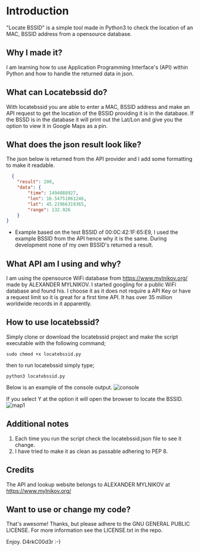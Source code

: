 # Introduction
"Locate BSSID" is a simple tool made in Python3 to check the location of an MAC, BSSID address from a opensource database.

## Why I made it?
I am learning how to use Application Programming Interface's (API) within Python and how to handle the returned data in json.

## What can Locatebssid do?
With locatebssid you are able to enter a MAC, BSSID address and make an API request to get the location of the BSSID providing it is in the database. If the BSSD is in the database it will print out the Lat/Lon and give you the option to view it in Google Maps as a pin.

## What does the json result look like?
The json below is returned from the API provider and I add some formatting to make it readable.

```json
  {
    "result": 200,
    "data": {
        "time": 1494088927,
        "lon": 16.54751061246,
        "lat": 45.21966319365,
        "range": 132.926
    }
}
```
 * Example based on the test BSSID of 00:0C:42:1F:65:E9, I used the example BSSID from the API hence why it is the same.
 During development none of my own BSSID's returned a result.

## What API am I using and why?
I am using the opensource WiFi database from https://www.mylnikov.org/ made by ALEXANDER MYLNIKOV. I started googling for
a public WiFi database and found his. I choose it as it does not require a API Key or have a request limit so it is great
for a first time API. It has over 35 million worldwide records in it apparently.

## How to use locatebssid?
Simply clone or download the locatebssid project and make the script executable with the following command;

```
sudo chmod +x locatebssid.py
```
then to run locatebssid simply type;
```
python3 locatebssid.py
```
Below is an example of the console output.
![console](https://cloud.githubusercontent.com/assets/17799879/25775557/9a8f02be-329f-11e7-86d0-d135b26d8ede.png)

If you select Y at the option it will open the browser to locate the BSSID.
![map1](https://cloud.githubusercontent.com/assets/17799879/25775497/ebc9bd2e-329d-11e7-8621-6c2c5aa4d68e.png)

## Additional notes
1. Each time you run the script check the locatebssid.json file to see it change.
2. I have tried to make it as clean as passable adhering to PEP 8.

## Credits
The API and lookup website belongs to ALEXANDER MYLNIKOV at https://www.mylnikov.org/

## Want to use or change my code?
That's awesome! Thanks, but please adhere to the GNU GENERAL PUBLIC LICENSE. For more information see the LICENSE.txt in the repo.

Enjoy. D4rkC00d3r :-)
